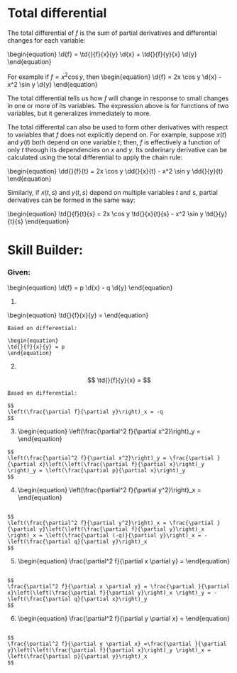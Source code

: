 # Total differential

The total differential of *f* is the sum of partial derivatives and differential
changes for each variable:

\begin{equation}
\d{f} = \td{}{f}{x}{y} \d{x} + \td{}{f}{y}{x} \d{y}
\end{equation}

For example if $f = x^2 \cos y$, then
\begin{equation}
\d{f} = 2x \cos y \d{x} - x^2 \sin y \d{y}
\end{equation}

The total differential tells us how *f* will change in response to small
changes in one or more of its variables. The expression above is for functions
of two variables, but it generalizes immediately to more.

The total differental can also be used to form other derivatives with respect
to variables that *f* does not explicitly depend on. For example, suppose $x(t)$
and $y(t)$ both depend on one variable $t$; then, *f* is effectively a function
of only *t* through its dependencies on *x* and *y*. Its orderinary derivative
can be calculated using the total differential to apply the chain rule:

\begin{equation}
\dd{}{f}{t} = 2x \cos y \dd{}{x}{t} - x^2 \sin y \dd{}{y}{t}
\end{equation}

Similarly, if $x(t,s)$ and $y(t,s)$ depend on multiple variables *t* and *s*,
partial derivatives can be formed in the same way:

\begin{equation}
\td{}{f}{t}{s} = 2x \cos y \td{}{x}{t}{s} - x^2 \sin y \td{}{y}{t}{s}
\end{equation}


# Skill Builder:

### Given: 
\begin{equation}
\d{f} = p \d{x} - q \d{y}
\end{equation}

1.

   \begin{equation}
   \td{}{f}{x}{y} =
   \end{equation}

   ```{solution}
   Based on differential:

   \begin{equation}
   \td{}{f}{x}{y} = p
   \end{equation}
   ```   

2.  
$$
    \td{}{f}{y}{x} =
$$
```{solution}
Based on differential:

$$
\left(\frac{\partial f}{\partial y}\right)_x = -q 
$$
```


3.  \begin{equation} \left(\frac{\partial^2 f}{\partial x^2}\right)_y =   \end{equation}

```{solution}
$$
\left(\frac{\partial^2 f}{\partial x^2}\right)_y = \frac{\partial }{\partial x}\left(\left(\frac{\partial f}{\partial x}\right)_y \right)_y = \left(\frac{\partial p}{\partial x}\right)_y  
$$
```

4. \begin{equation} \left(\frac{\partial^2 f}{\partial y^2}\right)_x = \end{equation}

```{solution}

$$
\left(\frac{\partial^2 f}{\partial y^2}\right)_x = \frac{\partial }{\partial y}\left(\left(\frac{\partial f}{\partial y}\right)_x \right)_x = \left(\frac{\partial (-q)}{\partial y}\right)_x = -\left(\frac{\partial q}{\partial y}\right)_x 
$$
```

5. \begin{equation} \frac{\partial^2 f}{\partial x \partial y} = \end{equation}

```{solution}

$$
\frac{\partial^2 f}{\partial x \partial y} = \frac{\partial }{\partial x}\left(\left(\frac{\partial f}{\partial y}\right)_x \right)_y = -\left(\frac{\partial q}{\partial x}\right)_y 
$$
```

6. \begin{equation} \frac{\partial^2 f}{\partial y \partial x} = \end{equation}

```{solution}

$$ 
\frac{\partial^2 f}{\partial y \partial x} =\frac{\partial }{\partial y}\left(\left(\frac{\partial f}{\partial x}\right)_y \right)_x = \left(\frac{\partial p}{\partial y}\right)_x 
$$
```